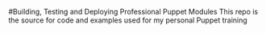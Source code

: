 #Building, Testing and Deploying Professional Puppet Modules
This repo is the source for code and examples used for my personal Puppet training
